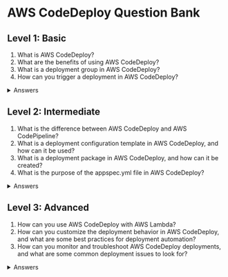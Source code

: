 # AWS CodeDeploy Question Bank

## Level 1: Basic

<ol>
<li>What is AWS CodeDeploy?</li>
<li>What are the benefits of using AWS CodeDeploy?</li>
<li>What is a deployment group in AWS CodeDeploy?</li>
<li>How can you trigger a deployment in AWS CodeDeploy?</li>
</ol>

<details>
<summary>Answers</summary>
<ol>
<li>AWS CodeDeploy is a fully managed deployment service that automates the application deployments to Amazon EC2 instances, on-premises instances, and AWS Lambda functions.</li>
<li>AWS CodeDeploy provides a consistent, repeatable, and scalable way to deploy software changes, without the need for manual intervention or downtime. It also provides features such as blue/green deployments, deployment health monitoring, and rollback capabilities.</li>
<li>A deployment group in AWS CodeDeploy is a collection of instances or Lambda functions that are targeted for deployment. It includes information about the deployment type, the deployment settings, and the deployment configuration.</li>
<li>Deployments in AWS CodeDeploy can be triggered manually, by a webhook, or as part of a pipeline in AWS CodePipeline.</li>
</ol>
</details>

## Level 2: Intermediate

<ol>
<li>What is the difference between AWS CodeDeploy and AWS CodePipeline?</li>
<li>What is a deployment configuration template in AWS CodeDeploy, and how can it be used?</li>
<li>What is a deployment package in AWS CodeDeploy, and how can it be created?</li>
<li>What is the purpose of the appspec.yml file in AWS CodeDeploy?</li>
</ol>

<details>
<summary>Answers</summary>
<ol>
<li>AWS CodeDeploy is a deployment service that automates the deployment of applications, while AWS CodePipeline is an orchestration service that automates the delivery of code changes through a pipeline. AWS CodePipeline can trigger deployments in AWS CodeDeploy, and can also coordinate other testing and release services.</li>
<li>A deployment configuration template in AWS CodeDeploy is a reusable set of deployment configuration settings that can be applied to multiple deployment groups or applications. It can simplify the deployment configuration management and reduce the risk of configuration errors.</li>
<li>A deployment package in AWS CodeDeploy is a collection of files and artifacts that are included in the deployment. It can include source code, binaries, scripts, or configuration files, depending on the application type and deployment settings. A deployment package can be created using a build tool, a package manager, or a manual process, and can be uploaded to AWS CodeDeploy as part of the application revision.</li>
<li>The appspec.yml file in AWS CodeDeploy is a YAML file that defines the deployment lifecycle events and hooks for an application deployment. It includes information about the files to be copied or moved, the scripts to be executed, and the permissions and users to be used. The appspec.yml file is stored in the application source code repository, and is used by AWS CodeDeploy to perform the deployment actions.</li>
</ol>
</details>

## Level 3: Advanced

<ol>
<li>How can you use AWS CodeDeploy with AWS Lambda?</li>
<li>How can you customize the deployment behavior in AWS CodeDeploy, and what are some best practices for deployment automation?</li>
<li>How can you monitor and troubleshoot AWS CodeDeploy deployments, and what are some common deployment issues to look for?</li>
</ol>

<details>
<summary>Answers</summary>
<ol>
<li>To use AWS CodeDeploy with AWS Lambda, you can create a deployment group that targets the Lambda function, and specify the deployment configuration, settings, and revision. AWS CodeDeploy will create a new version of the Lambda function, deploy the revision, and update the traffic routing between the new and the old versions. You can also use AWS CodePipeline to create a pipeline that includes both the build and deployment stages, and provides continuous integration and delivery for Lambda functions.</li>
<li>To customize the deployment behavior in AWS CodeDeploy, you can use deployment configuration settings such as the deployment type, the deployment strategy, the traffic routing, and the rollback conditions. You can also use custom scripts or hooks in the appspec.yml file to perform additional actions, such as database migrations, environment setup, or testing. Some best practices for deployment automation include using version control, testing the deployment on a staging environment, and creating a rollback plan.</li>
<li>To monitor and troubleshoot AWS CodeDeploy deployments, you can use the AWS CodeDeploy logs and metrics, which provide information about the deployment status, errors, and events. You can also use the deployment groups and instances views in the AWS CodeDeploy console, which allow you to view the deployment progress, the traffic routing, and the health of the instances. Some common deployment issues to look for include failed scripts or hooks, incorrect permissions or IAM roles, and incompatible or missing dependencies.</li>
</ol>
</details>